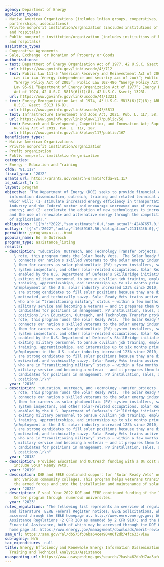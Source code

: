 ```yaml
---
agency: Department of Energy
applicant_types:
- Native American Organizations (includes lndian groups, cooperatives, corporations,
  partnerships, associations)
- Private nonprofit institution/organization (includes institutions of higher education
  and hospitals)
- Public nonprofit institution/organization (includes institutions of higher education
  and hospitals)
assistance_types:
- Cooperative Agreements
- Sale, Exchange, or Donation of Property or Goods
authorizations:
- text: Department of Energy Organization Act of 1977. 42 U.S.C. &sect; 712.
  url: https://www.govinfo.gov/link/uscode/42/712
- text: Public Law 111-5 “American Recovery and Reinvestment Act of 2009”; Public
    Law 110–140 “Energy Independence and Security Act of 2007”; Public Law 109–58
    “Energy Policy Act of 2005”; Public Law 102-486 “Energy Policy Act of 1992”; Public
    Law 95-91 “Department of Energy Organization Act of 1977”; Energy Reorganization
    Act of 1974, 42 U.S.C. 5813(6)(7)(8). 42 U.S.C. &sect; 13231.
  url: https://www.govinfo.gov/link/uscode/42/13231
- text: Energy Reorganization Act of 1974, 42 U.S.C. 5813(6)(7)(8); ARRA 2009. 42
    U.S.C. &sect; 5813 (6-8).
  url: https://www.govinfo.gov/link/uscode/42/5813
- text: Infrastructure Investment and Jobs Act, 2021. Pub. L. 117, 58.
  url: https://www.govinfo.gov/link/plaw/117/public/58
- text: Research and Development, Competition, and Innovation Act; Supreme Court Security
    Funding Act of 2022. Pub. L. 117, 167.
  url: https://www.govinfo.gov/link/plaw/117/public/167
beneficiary_types:
- Native American Organizations
- Private nonprofit institution/organization
- Profit organization
- Public nonprofit institution/organization
categories:
- Energy - Education and Training
cfda: '81.117'
fiscal_year: '2022'
grants_url: https://grants.gov/search-grants?cfda=81.117
is_subpart_f: 1
layout: program
objective: 'The Department of Energy (DOE) seeks to provide financial assistance for
  information dissemination, outreach, training and related technical analysis/assistance
  which will: (1) stimulate increased energy efficiency in transportation, buildings,
  industry and the Federal sector and encourage increased use of renewable and alternative
  energy; and (2) accelerate the adoption of new technologies to increase energy efficiency
  and the use of renewable and alternative energy through the competitive solicitation
  of applications.'
obligations: '[{"x":"2022","sam_estimate":0.0,"sam_actual":42487657.0,"usa_spending_actual":34699236.0},{"x":"2023","sam_estimate":4159203.0,"sam_actual":0.0,"usa_spending_actual":115491979.3},{"x":"2024","sam_estimate":0.0,"sam_actual":0.0,"usa_spending_actual":172212870.4}]'
outlays: '[{"x":"2022","outlay":10439162.56,"obligation":21313156.0},{"x":"2023","outlay":7508695.21,"obligation":112571811.0},{"x":"2024","outlay":3208289.6,"obligation":157280359.0}]'
permalink: /program/81.117.html
popular_name: Ed. & Outreach
program_type: assistance_listing
results:
- description: "Education, Outreach, and Technology Transfer projects.  Of particular\
    \ note, this program funds the Solar Ready Vets.  The Solar Ready Vets program\
    \ connects our nation’s skilled veterans to the solar energy industry, preparing\
    \ them for careers as solar photovoltaic (PV) system installers, sales representatives,\
    \ system inspectors, and other solar-related occupations. Solar Ready Vets is\
    \ enabled by the U.S. Department of Defense’s SkillBridge initiative, which allows\
    \ exiting military personnel to pursue civilian job training, employment skills\
    \ training, apprenticeships, and internships up to six months prior to their separation.\r\
    \nEmployment in the U.S. solar industry increased 123% since 2010, and veterans\
    \ are strong candidates to fill solar positions because they are disciplined,\
    \ motivated, and technically savvy. Solar Ready Vets trains active military personnel\
    \ who are in “transitioning military” status – within a few months of leaving\
    \ military service and becoming a veteran – and it prepares them to be strong\
    \ candidates for positions in management, PV installation, sales, as well as technical\
    \ positions.\r\n Education, Outreach, and Technology Transfer projects.  Of particular\
    \ note, this program funds the Solar Ready Vets.  The Solar Ready Vets program\
    \ connects our nation’s skilled veterans to the solar energy industry, preparing\
    \ them for careers as solar photovoltaic (PV) system installers, sales representatives,\
    \ system inspectors, and other solar-related occupations. Solar Ready Vets is\
    \ enabled by the U.S. Department of Defense’s SkillBridge initiative, which allows\
    \ exiting military personnel to pursue civilian job training, employment skills\
    \ training, apprenticeships, and internships up to six months prior to their separation.\r\
    \nEmployment in the U.S. solar industry increased 123% since 2010, and veterans\
    \ are strong candidates to fill solar positions because they are disciplined,\
    \ motivated, and technically savvy. Solar Ready Vets trains active military personnel\
    \ who are in “transitioning military” status – within a few months of leaving\
    \ military service and becoming a veteran – and it prepares them to be strong\
    \ candidates for positions in management, PV installation, sales, as well as technical\
    \ positions.\r\n"
  year: '2016'
- description: "Education, Outreach, and Technology Transfer projects.  Of particular\
    \ note, this program funds the Solar Ready Vets.  The Solar Ready Vets program\
    \ connects our nation’s skilled veterans to the solar energy industry, preparing\
    \ them for careers as solar photovoltaic (PV) system installers, sales representatives,\
    \ system inspectors, and other solar-related occupations. Solar Ready Vets is\
    \ enabled by the U.S. Department of Defense’s SkillBridge initiative, which allows\
    \ exiting military personnel to pursue civilian job training, employment skills\
    \ training, apprenticeships, and internships up to six months prior to their separation.\r\
    \nEmployment in the U.S. solar industry increased 123% since 2010, and veterans\
    \ are strong candidates to fill solar positions because they are disciplined,\
    \ motivated, and technically savvy. Solar Ready Vets trains active military personnel\
    \ who are in “transitioning military” status – within a few months of leaving\
    \ military service and becoming a veteran – and it prepares them to be strong\
    \ candidates for positions in management, PV installation, sales, as well as technical\
    \ positions.\r\n"
  year: '2018'
- description: Provided Education and Outreach funding with a 0% cost share.  Examples
    include Solar Ready Vets.
  year: '2019'
- description: DOE and EERE continued support for "Solar Ready Vets" out of Hill AFB
    and various community colleges. This program helps veterans transition out of
    the armed forces and into the installation and maintenance of solar energy technologies.
  year: '2022'
- description: Fiscal Year 2022 DOE and EERE continued funding of the Industrial Assessment
    Center program through  numerous universites.
  year: '2023'
rules_regulations: 'The following list represents an overview of regulations, guidelines,
  and literature: EERE Federal Register notices; EERE Solicitations, which may be
  accessed through the EERE homepage at: http://www.eere.energy.gov; DOE Financial
  Assistance Regulations (2 CFR 200 as amended by 2 CFR 910); and the DOE Guide to
  Financial Assistance, both of which may be accessed through the DOE Office of Management
  home page at: https://www.energy.gov/management/downloads/merit-review-guide-financial-assistance-and-unsolicited-proposals-current'
sam_url: https://sam.gov/fal/db575fb36ba64ce090406f2db74fc633/view
sub-agency: N/A
tax_expenditures: null
title: Energy Efficiency and Renewable Energy Information Dissemination, Outreach,
  Training and Technical Analysis/Assistance
usaspending_url: https://www.usaspending.gov/search/?hash=62db9d7aa3afdac69426ded3b2ab6609
---
```

